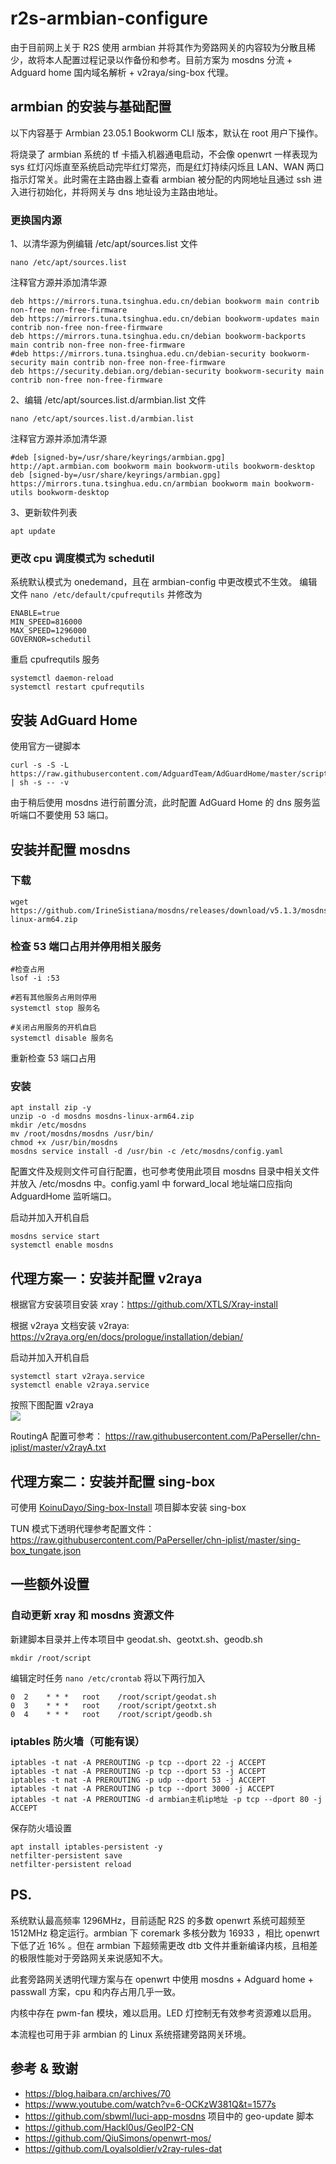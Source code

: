  # r2s-armbian-configure
 由于目前网上关于 R2S 使用 armbian 并将其作为旁路网关的内容较为分散且稀少，故将本人配置过程记录以作备份和参考。目前方案为 mosdns 分流 + Adguard home 国内域名解析 + v2raya/sing-box 代理。
 
 ## armbian 的安装与基础配置
 以下内容基于 Armbian 23.05.1 Bookworm CLI 版本，默认在 root 用户下操作。

将烧录了 armbian 系统的 tf 卡插入机器通电启动，不会像 openwrt 一样表现为 sys 红灯闪烁直至系统启动完毕红灯常亮，而是红灯持续闪烁且 LAN、WAN 两口指示灯常关。此时需在主路由器上查看 armbian 被分配的内网地址且通过 ssh 进入进行初始化，并将网关与 dns 地址设为主路由地址。

### 更换国内源
1、以清华源为例编辑  /etc/apt/sources.list 文件
```
nano /etc/apt/sources.list
```
注释官方源并添加清华源
```
deb https://mirrors.tuna.tsinghua.edu.cn/debian bookworm main contrib non-free non-free-firmware
deb https://mirrors.tuna.tsinghua.edu.cn/debian bookworm-updates main contrib non-free non-free-firmware
deb https://mirrors.tuna.tsinghua.edu.cn/debian bookworm-backports main contrib non-free non-free-firmware
#deb https://mirrors.tuna.tsinghua.edu.cn/debian-security bookworm-security main contrib non-free non-free-firmware
deb https://security.debian.org/debian-security bookworm-security main contrib non-free non-free-firmware
```
2、编辑 /etc/apt/sources.list.d/armbian.list 文件
```
nano /etc/apt/sources.list.d/armbian.list
```
注释官方源并添加清华源
```
#deb [signed-by=/usr/share/keyrings/armbian.gpg] http://apt.armbian.com bookworm main bookworm-utils bookworm-desktop
deb [signed-by=/usr/share/keyrings/armbian.gpg] https://mirrors.tuna.tsinghua.edu.cn/armbian bookworm main bookworm-utils bookworm-desktop
```
3、更新软件列表
```
apt update
```
### 更改 cpu 调度模式为 schedutil
系统默认模式为 onedemand，且在 armbian-config 中更改模式不生效。
编辑文件 `nano /etc/default/cpufrequtils` 并修改为
```
ENABLE=true
MIN_SPEED=816000
MAX_SPEED=1296000
GOVERNOR=schedutil
```
重启 cpufrequtils 服务
```
systemctl daemon-reload
systemctl restart cpufrequtils
```

## 安装 AdGuard Home
使用官方一键脚本
```
curl -s -S -L https://raw.githubusercontent.com/AdguardTeam/AdGuardHome/master/scripts/install.sh | sh -s -- -v
```
由于稍后使用 mosdns 进行前置分流，此时配置 AdGuard Home 的 dns 服务监听端口不要使用 53 端口。

## 安装并配置 mosdns

### 下载
```
wget https://github.com/IrineSistiana/mosdns/releases/download/v5.1.3/mosdns-linux-arm64.zip
```

### 检查 53 端口占用并停用相关服务
```
#检查占用
lsof -i :53

#若有其他服务占用则停用
systemctl stop 服务名

#关闭占用服务的开机自启
systemctl disable 服务名
```
重新检查 53 端口占用

### 安装
```
apt install zip -y
unzip -o -d mosdns mosdns-linux-arm64.zip
mkdir /etc/mosdns
mv /root/mosdns/mosdns /usr/bin/
chmod +x /usr/bin/mosdns
mosdns service install -d /usr/bin -c /etc/mosdns/config.yaml
```
配置文件及规则文件可自行配置，也可参考使用此项目 mosdns 目录中相关文件并放入 /etc/mosdns 中。config.yaml 中 forward_local 地址端口应指向 AdguardHome 监听端口。

启动并加入开机自启
```
mosdns service start
systemctl enable mosdns
```
## 代理方案一：安装并配置 v2raya
根据官方安装项目安装 xray：https://github.com/XTLS/Xray-install

根据 v2raya 文档安装 v2raya: https://v2raya.org/en/docs/prologue/installation/debian/

启动并加入开机自启
```
systemctl start v2raya.service
systemctl enable v2raya.service
```
按照下图配置 v2raya  
![](v2raya.png)

RoutingA 配置可参考： https://raw.githubusercontent.com/PaPerseller/chn-iplist/master/v2rayA.txt

## 代理方案二：安装并配置 sing-box
可使用 [KoinuDayo/Sing-box-Install](https://github.com/KoinuDayo/Sing-box-Install) 项目脚本安装 sing-box

TUN 模式下透明代理参考配置文件： https://raw.githubusercontent.com/PaPerseller/chn-iplist/master/sing-box_tungate.json

## 一些额外设置
### 自动更新 xray 和 mosdns 资源文件

新建脚本目录并上传本项目中 geodat.sh、geotxt.sh、geodb.sh
```
mkdir /root/script
```
编辑定时任务 `nano /etc/crontab` 将以下两行加入
```
0  2    * * *   root    /root/script/geodat.sh
0  3    * * *   root    /root/script/geotxt.sh
0  4    * * *   root    /root/script/geodb.sh
```
### iptables 防火墙（可能有误）
```
iptables -t nat -A PREROUTING -p tcp --dport 22 -j ACCEPT
iptables -t nat -A PREROUTING -p tcp --dport 53 -j ACCEPT
iptables -t nat -A PREROUTING -p udp --dport 53 -j ACCEPT
iptables -t nat -A PREROUTING -p tcp --dport 3000 -j ACCEPT
iptables -t nat -A PREROUTING -d armbian主机ip地址 -p tcp --dport 80 -j ACCEPT
```
保存防火墙设置
```
apt install iptables-persistent -y
netfilter-persistent save
netfilter-persistent reload
```

## PS.
系统默认最高频率 1296MHz，目前适配 R2S 的多数 openwrt 系统可超频至 1512MHz 稳定运行。armbian 下 coremark 多核分数为 16933 ，相比 openwrt 下低了近 16% 。但在 armbian 下超频需更改 dtb 文件并重新编译内核，且相差的极限性能对于旁路网关来说感知不大。

此套旁路网关透明代理方案与在 openwrt 中使用 mosdns + Adguard home + passwall 方案，cpu 和内存占用几乎一致。

内核中存在 pwm-fan 模块，难以启用。LED 灯控制无有效参考资源难以启用。

本流程也可用于非 armbian 的 Linux 系统搭建旁路网关环境。

## 参考 & 致谢
* https://blog.haibara.cn/archives/70
* https://www.youtube.com/watch?v=6-OCKzW381Q&t=1577s
* https://github.com/sbwml/luci-app-mosdns 项目中的 geo-update 脚本
* https://github.com/Hackl0us/GeoIP2-CN
* https://github.com/QiuSimons/openwrt-mos/
* https://github.com/Loyalsoldier/v2ray-rules-dat